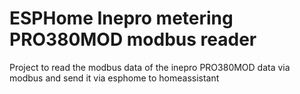 # ESPHome Inepro metering PRO380MOD modbus reader
Project to read the modbus data of the inepro PRO380MOD data via modbus and send it via esphome to homeassistant
